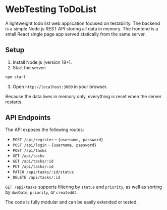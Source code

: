 # WebTesting ToDoList

A lightweight todo list web application focused on testability. The backend is a simple Node.js REST API storing all data in memory. The frontend is a small React single page app served statically from the same server.

## Setup

1. Install Node.js (version 18+).
2. Start the server:

```bash
npm start
```

3. Open `http://localhost:3000` in your browser.

Because the data lives in memory only, everything is reset when the server restarts.

## API Endpoints

The API exposes the following routes:

- `POST /api/register` – `{username, password}`
- `POST /api/login` – `{username, password}`
- `POST /api/tasks`
- `GET /api/tasks`
- `GET /api/tasks/:id`
- `PUT /api/tasks/:id`
- `PATCH /api/tasks/:id/status`
- `DELETE /api/tasks/:id`

`GET /api/tasks` supports filtering by `status` and `priority`, as well as sorting by `dueDate`, `priority`, or `createdAt`.

The code is fully modular and can be easily extended or tested.
